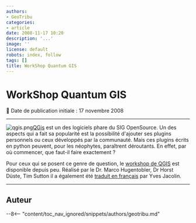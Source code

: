 ```yaml
---
authors:
- GeoTribu
categories:
- article
date: 2008-11-17 10:20
description: '...'
image: ''
license: default
robots: index, follow
tags: []
title: WorkShop Quantum GIS
---
```


# WorkShop Quantum GIS


:calendar: Date de publication initiale : 17 novembre 2008


----

![qgis.png](/sites/default/files/Tuto/img/Blog/qgis/qgis.png)[QGis](http://www.qgis.org/) est un des logiciels phare du SIG OpenSource. Un des aspects qui a fait sa popularité est la possibilité d'ajouter ses plugins personnels ou ceux développés par la communauté. Mais ces plugins écrits en python peuvent, pour les néophytes, paraîtrent déroutants. En effet, par où commencer, que faut-il faire exactement ?


Pour ceux qui se posent ce genre de question, le [workshop de QGIS](http://softlibre.gloobe.org/lib/exe/fetch.php/qgis/workshop/qgis_plugins_fr.tar.gz?id=qgis%3Aworkshop%3Aplugin&cache=cache) est disponible depuis peu. Réalisé par le Dr. Marco Hugentobler, Dr Horst Düste, Tim Sutton il a également été [traduit en français](http://softlibre.gloobe.org/doku.php/qgis/workshop/plugin) par Yves Jacolin.




----

## Auteur

--8<-- "content/toc_nav_ignored/snippets/authors/geotribu.md"
